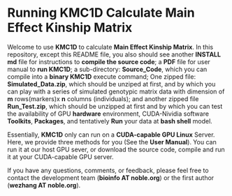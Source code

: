 # Running KMC1D Calculate Main Effect Kinship Matrix

Welcome to use **KMC1D** to calculate **Main Effect Kinship Matrix**. In this repository, except this README file, you also should see another **INSTALL md** file for instructions to **compile the source code**;  a **PDF** file for user manual to **run KMC1D**; a sub-directory: **Source_Code**, which you can compile into a **binary KMC1D** execute command; One zipped file: **Simulated_Data.zip**, which should be unziped at first, and by which you can play with a series of simulated genotypic matrix data with dimension of **m** rows(markers)x **n** columns (individuals); and another zipped file **Run_Test.zip**, which should be unzipped at first and by which you can test the availability of GPU **hardware** environment, CUDA-Nividia  software **Toolkits**, **Packages**, and tentatively **Run** your data at **bash shell** model.

Essentially, **KMC1D** only can run on a **CUDA-capable GPU Linux** Server. Here, we provide three methods for you (See the **User Manual**). You can run it at our host GPU sever, or download the source code, compile and run it at your CUDA-capable GPU server.

If you have any questions, comments, or feedback, please feel free to contact the development team (**bioinfo AT noble.org**) or the first author (**wezhang AT noble.org**).  

<!--stackedit_data:
eyJoaXN0b3J5IjpbLTk1ODIzMzUzMiwtMTQ4NzMxNDg4OCwtMT
M0NzQ5MzcsMTUxODExMDMxNSwxNzM5NjQ1Nzc2LDEwNjMwMDA3
NjcsMTkzODM1OTcyOCwtMTM5MjUwNDI0NCwtMTI4NjMyODM3Ni
wtMTEwMDgxMTQ4XX0=
-->